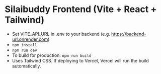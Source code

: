 # Silaibuddy Frontend (Vite + React + Tailwind)
- Set VITE_API_URL in .env to your backend (e.g. https://backend-url.onrender.com)
- `npm install`
- `npm run dev`
- To build for production: `npm run build`
- Uses Tailwind CSS. If deploying to Vercel, Vercel will run the build automatically.
